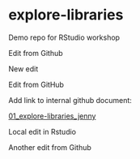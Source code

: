 # explore-libraries
Demo repo for RStudio workshop

Edit from Github

New edit

Edit from GitHub

Add link to internal github document:

[01_explore-libraries_jenny](01_explore-libraries_jenny.md)

Local edit in Rstudio

Another edit from Github
